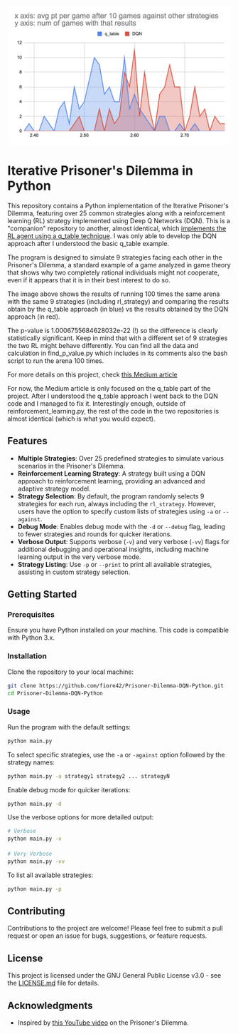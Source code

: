 <h3 align="center">
  <img src="assets/comparison_q_table_qdn.png" width="500">
</h3>

# Iterative Prisoner's Dilemma in Python

This repository contains a Python implementation of the Iterative Prisoner's Dilemma, featuring over 25 common strategies along with a reinforcement learning (RL) strategy implemented using Deep Q Networks (DQN). This is a "companion" repository to another, almost identical, which [implements the RL agent using a q_table technique](https://github.com/fiore42/Prisoner-Dilemma-q_table-Python).
I was only able to develop the DQN approach after I understood the basic q_table example.

The program is designed to simulate 9 strategies facing each other in the Prisoner's Dilemma, a standard example of a game analyzed in game theory that shows why two completely rational individuals might not cooperate, even if it appears that it is in their best interest to do so.

The image above shows the results of running 100 times the same arena with the same 9 strategies (including rl_strategy) and comparing the results obtain by the q_table approach (in blue) vs the results obtained by the DQN approach (in red). 

The p-value is 1.0006755684628032e-22 (!) so the difference is clearly statistically significant. Keep in mind that with a different set of 9 strategies the two RL might behave differently. You can find all the data and calculation in find_p_value.py which includes in its comments also the bash script to run the arena 100 times.

For more details on this project, check [this Medium article](https://fiore42.medium.com/from-zero-to-reinforcement-learning-rl-with-gpt4-2977405a0223)

For now, the Medium article is only focused on the q_table part of the project. After I understood the q_table approach I went back to the DQN code and I managed to fix it.
Interestingly enough, outside of reinforcement_learning.py, the rest of the code in the two repositories is almost identical (which is what you would expect).

## Features

- **Multiple Strategies**: Over 25 predefined strategies to simulate various scenarios in the Prisoner's Dilemma.
- **Reinforcement Learning Strategy**: A strategy built using a DQN approach to reinforcement learning, providing an advanced and adaptive strategy model.
- **Strategy Selection**: By default, the program randomly selects 9 strategies for each run, always including the `rl_strategy`. However, users have the option to specify custom lists of strategies using `-a` or `--against`.
- **Debug Mode**: Enables debug mode with the `-d` or `--debug` flag, leading to fewer strategies and rounds for quicker iterations.
- **Verbose Output**: Supports verbose (`-v`) and very verbose (`-vv`) flags for additional debugging and operational insights, including machine learning output in the very verbose mode.
- **Strategy Listing**: Use `-p` or `--print` to print all available strategies, assisting in custom strategy selection.

## Getting Started

### Prerequisites

Ensure you have Python installed on your machine. This code is compatible with Python 3.x.

### Installation

Clone the repository to your local machine:

```bash
git clone https://github.com/fiore42/Prisoner-Dilemma-DQN-Python.git
cd Prisoner-Dilemma-DQN-Python
```

### Usage

Run the program with the default settings:

```bash
python main.py
```

To select specific strategies, use the `-a` or `-against` option followed by the strategy names:

```bash
python main.py -a strategy1 strategy2 ... strategyN
```

Enable debug mode for quicker iterations:

```bash
python main.py -d
```

Use the verbose options for more detailed output:

```bash
# Verbose
python main.py -v

# Very Verbose
python main.py -vv
```

To list all available strategies:

```bash
python main.py -p
```

## Contributing

Contributions to the project are welcome! Please feel free to submit a pull request or open an issue for bugs, suggestions, or feature requests.

## License

This project is licensed under the GNU General Public License v3.0 - see the [LICENSE.md](LICENSE.md) file for details.

## Acknowledgments

- Inspired by [this YouTube video](https://www.youtube.com/watch?v=mScpHTIi-kM) on the Prisoner's Dilemma.

